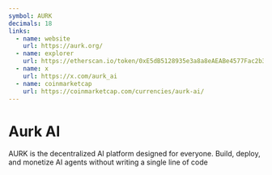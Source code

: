 ```yaml
---
symbol: AURK
decimals: 18
links:
  - name: website
    url: https://aurk.org/
  - name: explorer
    url: https://etherscan.io/token/0xE5dB5128935e3a8a8eAEABe4577Fac2b353aE9fA
  - name: x
    url: https://x.com/aurk_ai
  - name: coinmarketcap
    url: https://coinmarketcap.com/currencies/aurk-ai/
---
```


# Aurk AI

AURK is the decentralized AI platform designed for everyone. Build, deploy, and monetize AI agents without writing a single line of code
